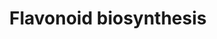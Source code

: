 ---
authors:
- Anwesha
- Eweitz
description: This event has been computationally inferred from an event that has been
  demonstrated in another species.<p>The inference is based on Ensembl Compara orthology
  projection. Briefly, reactions for which all involved PhysicalEntities (in input,
  output and catalyst) have a mapped ortholog or paralog are inferred to the other
  species. High-level events are also inferred for these events to allow for easier
  navigation.<p>Details of projection methods and parameters may be found <a href="/projection.html">here.</a><p>  Source:[http://plantreactome.gramene.org/
  Plant Reactome].
last-edited: 2021-05-26
organisms:
- Zea mays
redirect_from:
- /index.php/Pathway:WP3007
- /instance/WP3007
revision: null
schema-jsonld:
- '@context': https://schema.org/
  '@id': https://wikipathways.github.io/pathways/WP3007.html
  '@type': Dataset
  creator:
    '@type': Organization
    name: WikiPathways
  description: This event has been computationally inferred from an event that has
    been demonstrated in another species.<p>The inference is based on Ensembl Compara
    orthology projection. Briefly, reactions for which all involved PhysicalEntities
    (in input, output and catalyst) have a mapped ortholog or paralog are inferred
    to the other species. High-level events are also inferred for these events to
    allow for easier navigation.<p>Details of projection methods and parameters may
    be found <a href="/projection.html">here.</a><p>  Source:[http://plantreactome.gramene.org/
    Plant Reactome].
  keywords:
  - ''
  - (LOC_Os03g60509.1)
  - 2OG
  - 4-coumarate
  - 4-coumarate--CoA
  - 4-coumaroyl-CoA
  - AMP
  - ATP
  - CO2
  - CoA-SH
  - GRMZM2G062396
  - GRMZM2G151227
  - H+
  - H2O
  - Homologues of
  - Malonyl-CoA
  - NADP+
  - NADPH
  - O2
  - PPi
  - SUCCA
  - chalcone isomerase
  - dihydrokaempferol
  - isoliquiritigenin
  - ligase
  - naringenin
  - naringenin chalcone
  license: CC0
  name: Flavonoid biosynthesis
seo: CreativeWork
title: Flavonoid biosynthesis
wpid: WP3007
---